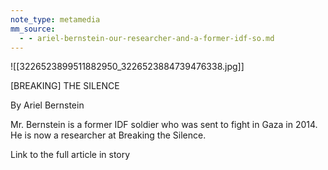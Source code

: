 ```yaml
---
note_type: metamedia
mm_source:
  - - ariel-bernstein-our-researcher-and-a-former-idf-so.md
---
```


![[3226523899511882950_3226523884739476338.jpg]]

[BREAKING]
THE SILENCE

By Ariel Bernstein

Mr. Bernstein is a former IDF soldier who was
sent to fight in Gaza in 2014. He is now a
researcher at Breaking the Silence.

Link to the full article in story

